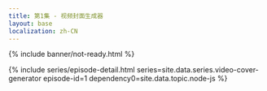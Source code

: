 ```yaml
---
title: 第1集 - 视频封面生成器
layout: base
localization: zh-CN
---
```


{% include banner/not-ready.html %}

{% include series/episode-detail.html
    series=site.data.series.video-cover-generator
    episode-id=1
    dependency0=site.data.topic.node-js
%}